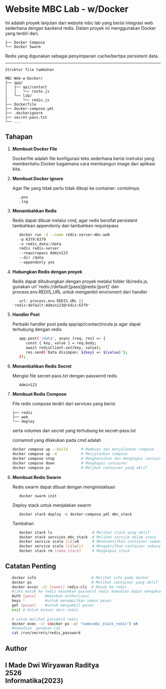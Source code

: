 # Website MBC Lab - w/Docker 

Ini adalah proyek lanjutan dari website mbc lab yang berisi integrasi  web sederhana dengan backend redis.
Dalam proyek ini menggunakan Docker yang terdiri dari; 
```
├── Docker Compose 
└── Docker Swarm
```
Redis yang digunakan sebagai penyimpanan cache/bertipe persistent data.

---
```
Struktur file tambahan 

MBC-Web-w-Docker/
├── app/
│   ├── api/contact
│   │   └── route.js
│   └── lib/
│       └── redis.js
├── Dockerfile
├── docker-compose.yml
├── .dockerignore
├── secret-pass.txt
└── ...

```

## Tahapan

1. **Membuat Docker File**
   
   Dockerfile adalah file konfigurasi teks sederhana berisi instruksi yang memberitahu Docker bagaimana cara membangun image dari aplikasi kita.

2. **Membuat Docker ignore**
   
   Agar file yang tidak perlu tidak dikopi ke container:
   contohnya:
   ```
      .env
      .log
   ```

3. **Menambahkan Redis**
   
   Redis dapat dibuat melalui cmd, agar redis bersifat persistent tambahkan appendonly dan tambahkan requirepass

   ```bash
      docker run -d --name redis-server-mbc-web 
      -p 6379:6379 
      -v redis_data:/data 
      redis redis-server 
      --requirepass Admin123
      --dir /data 
      --appendonly yes
   ```

4. **Hubungkan Redis dengan proyek**
   
   Redis dapat dihubungkan dengan proyek melalui folder lib/redis.js, 
   gunakan url 'redis://default:[pass]@redis:[port]'
   dan process.env.REDIS_URL untuk mengambil enviroment dari handler

   ```
      url: process.env.REDIS_URL || 'redis:default:Admin123@redis:6379'
   ```

5. **Handler Post**
   
   Perbaiki handler post pada app/api/contact/route.js agar dapat terhubung dengan redis

   ```bash
      app.post('/data', async (req, res) => {
         const { key, value } = req.body;
         await redisClient.set(key, value);
         res.send(`Data disimpan: ${key} => ${value}`);
      });
   ```

6. **Menambahkan Redis Secret**
   
   Mengisi file secret-pass.txt dengan password redis
   ```
      Admin123
   ```

7. **Membuat Redis Compose**
   
   File redis compose terdiri dari services yang berisi 
   ```
   ├── redis
   ├── web
   └── deploy
   ```
   serta volumes dan secret yang terhubung ke secret-pass.txt

   comamnd yang dilakukan pada cmd adalah 
   ```bash
   docker compose up --build      # Membuat dan menjalankan compose
   docker compose up -d           # Menjalankan compose 
   docker compose stop            # Menghentikan dan menghapus container sementara
   docker compose down            # Menghapus container 
   docker compose ps              # Melihat container yang aktif
   ```

8. **Membuat Redis Swarm**
   
   Redis swarm dapat dibuat dengan menginisialisasi
   ```
      docker swarm init 
   ```
   Deploy stack untuk menjalakan swarm
   ```
      docker stack deploy -c docker-compose.yml mbc_stack
   ```
   Tambahan
   ```bash
      docker stack ls                  # Melihat stack yang aktif
      docker stack services mbc_stack  # Melihat service dalam stack
      docker service scale [id]=0      # Menonaktifkan container sementara
      docker service scale [id]=[n]    # Mengaktifkan container sebanyak jumlah yang diinginkan
      docker stack rm [nama_stack]     # Menghapus stack
   ```
   
## Catatan Penting
   ```bash
      docker info                         # Melihat info pada docker
      docker ps                           # Melihat container yang aktif
      docker excec -it [names] redis-cli  # Masuk ke redis
      #jika masuk ke redis masukkan password redis kemudian dapat mengakses isi redis dengan 
      Auth [pass]    #masukan authorisasi
      keys *         #untuk menampilkan semua pesan
      get [pesan]    #untuk mengambil pesan
      exit # Untuk keluar dari redis
      
      # untuk melihat password redis 
      docker exec -it (docker ps -qf "name=mbc_stack_redis") sh
      #kemudian  gunakan cat 
      cat /run/secrets/redis_password
   ```

## Author
I Made Dwi Wiryawan Raditya<br>
2526<br>
Informatika(2023)
---